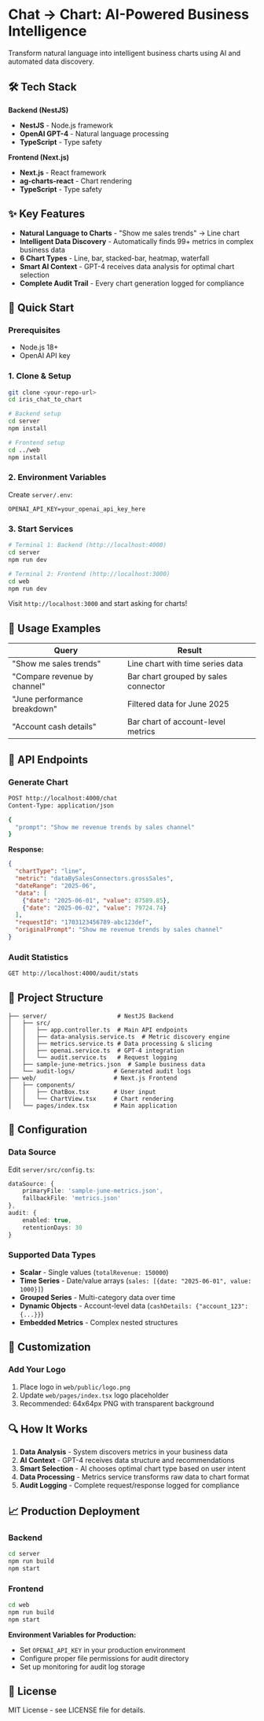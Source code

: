# Chat → Chart: AI-Powered Business Intelligence

Transform natural language into intelligent business charts using AI and automated data discovery.

## 🛠️ Tech Stack

**Backend (NestJS)**
- **NestJS** - Node.js framework
- **OpenAI GPT-4** - Natural language processing  
- **TypeScript** - Type safety

**Frontend (Next.js)**
- **Next.js** - React framework
- **ag-charts-react** - Chart rendering
- **TypeScript** - Type safety

## ✨ Key Features

- **Natural Language to Charts** - "Show me sales trends" → Line chart
- **Intelligent Data Discovery** - Automatically finds 99+ metrics in complex business data
- **6 Chart Types** - Line, bar, stacked-bar, heatmap, waterfall
- **Smart AI Context** - GPT-4 receives data analysis for optimal chart selection
- **Complete Audit Trail** - Every chart generation logged for compliance

## 🚀 Quick Start

### Prerequisites
- Node.js 18+
- OpenAI API key

### 1. Clone & Setup
```bash
git clone <your-repo-url>
cd iris_chat_to_chart

# Backend setup
cd server
npm install

# Frontend setup  
cd ../web
npm install
```

### 2. Environment Variables
Create `server/.env`:
```
OPENAI_API_KEY=your_openai_api_key_here
```

### 3. Start Services
```bash
# Terminal 1: Backend (http://localhost:4000)
cd server
npm run dev

# Terminal 2: Frontend (http://localhost:3000)  
cd web
npm run dev
```

Visit `http://localhost:3000` and start asking for charts!

## 💬 Usage Examples

| **Query** | **Result** |
|-----------|------------|
| "Show me sales trends" | Line chart with time series data |
| "Compare revenue by channel" | Bar chart grouped by sales connector |
| "June performance breakdown" | Filtered data for June 2025 |
| "Account cash details" | Bar chart of account-level metrics |

## 📡 API Endpoints

### Generate Chart
```bash
POST http://localhost:4000/chat
Content-Type: application/json

{
  "prompt": "Show me revenue trends by sales channel"
}
```

**Response:**
```json
{
  "chartType": "line",
  "metric": "dataBySalesConnectors.grossSales",
  "dateRange": "2025-06",
  "data": [
    {"date": "2025-06-01", "value": 87589.85},
    {"date": "2025-06-02", "value": 79724.74}
  ],
  "requestId": "1703123456789-abc123def",
  "originalPrompt": "Show me revenue trends by sales channel"
}
```

### Audit Statistics
```bash
GET http://localhost:4000/audit/stats
```

## 📁 Project Structure

```
├── server/                    # NestJS Backend
│   ├── src/
│   │   ├── app.controller.ts  # Main API endpoints
│   │   ├── data-analysis.service.ts  # Metric discovery engine
│   │   ├── metrics.service.ts # Data processing & slicing
│   │   ├── openai.service.ts  # GPT-4 integration
│   │   └── audit.service.ts   # Request logging
│   ├── sample-june-metrics.json  # Sample business data
│   └── audit-logs/           # Generated audit logs
├── web/                      # Next.js Frontend  
│   ├── components/
│   │   ├── ChatBox.tsx       # User input
│   │   └── ChartView.tsx     # Chart rendering
│   └── pages/index.tsx       # Main application
```

## 🔧 Configuration

### Data Source
Edit `server/src/config.ts`:
```typescript
dataSource: {
    primaryFile: 'sample-june-metrics.json',
    fallbackFile: 'metrics.json'
},
audit: {
    enabled: true,
    retentionDays: 30
}
```

### Supported Data Types
- **Scalar** - Single values (`totalRevenue: 150000`)
- **Time Series** - Date/value arrays (`sales: [{date: "2025-06-01", value: 1000}]`)
- **Grouped Series** - Multi-category data over time
- **Dynamic Objects** - Account-level data (`cashDetails: {"account_123": {...}}`)
- **Embedded Metrics** - Complex nested structures

## 🎨 Customization

### Add Your Logo
1. Place logo in `web/public/logo.png`
2. Update `web/pages/index.tsx` logo placeholder
3. Recommended: 64x64px PNG with transparent background

## 🔍 How It Works

1. **Data Analysis** - System discovers metrics in your business data
2. **AI Context** - GPT-4 receives data structure and recommendations  
3. **Smart Selection** - AI chooses optimal chart type based on user intent
4. **Data Processing** - Metrics service transforms raw data to chart format
5. **Audit Logging** - Complete request/response logged for compliance

## 📈 Production Deployment

### Backend
```bash
cd server
npm run build
npm start
```

### Frontend
```bash
cd web
npm run build
npm start
```

**Environment Variables for Production:**
- Set `OPENAI_API_KEY` in your production environment
- Configure proper file permissions for audit directory
- Set up monitoring for audit log storage

## 📄 License

MIT License - see LICENSE file for details.